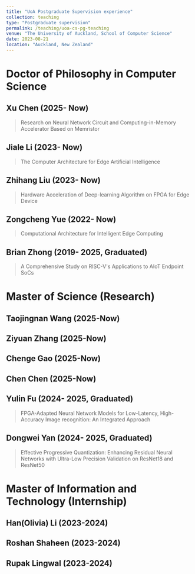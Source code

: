 ```yaml
---
title: "UoA Postgraduate Supervision experience"
collection: teaching
type: "Postgraduate supervision"
permalink: /teaching/uoa-cs-pg-teaching
venue: "The University of Auckland, School of Computer Science"
date: 2023-08-21
location: "Auckland, New Zealand"
---
```


Doctor of Philosophy in Computer Science
======
Xu Chen (2025- Now)
------
>Research on Neural Network Circuit and Computing-in-Memory Accelerator Based on Memristor

Jiale Li (2023- Now)
------
>The Computer Architecture for Edge Artificial Intelligence

Zhihang Liu (2023- Now)
------
>Hardware Acceleration of Deep-learning Algorithm on FPGA for Edge Device

Zongcheng Yue (2022- Now)
------
>Computational Architecture for Intelligent Edge Computing

Brian Zhong (2019- 2025, Graduated)
------
>A Comprehensive Study on RISC-V's Applications to AIoT Endpoint SoCs

Master of Science (Research)
======
Taojingnan Wang (2025-Now)
------
Ziyuan Zhang (2025-Now)
------
Chenge Gao (2025-Now)
------
Chen Chen (2025-Now)
------

Yulin Fu (2024- 2025, Graduated)
------
>FPGA-Adapted Neural Network Models for Low-Latency, High-Accuracy Image recognition: An Integrated Approach

Dongwei Yan (2024- 2025, Graduated)
------
>Effective Progressive Quantization: Enhancing Residual Neural Networks with Ultra-Low Precision Validation on ResNet18 and ResNet50

Master of Information and Technology (Internship)
======

Han(Olivia) Li (2023-2024)
------

Roshan Shaheen (2023-2024)
------

Rupak Lingwal (2023-2024)
------

